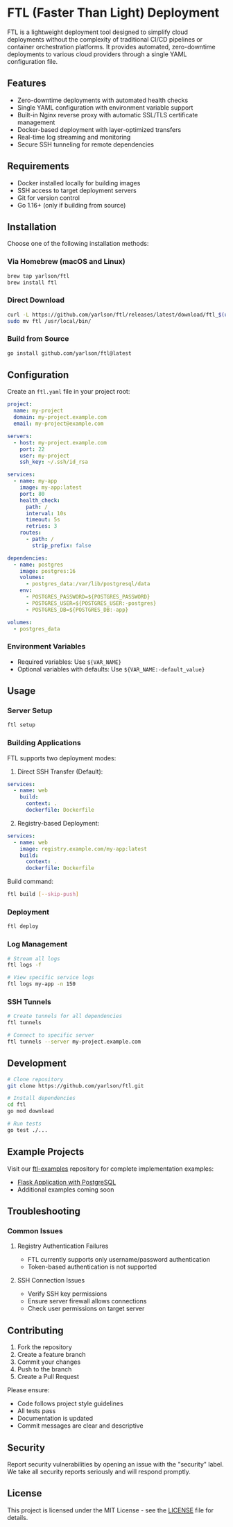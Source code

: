 # FTL (Faster Than Light) Deployment

FTL is a lightweight deployment tool designed to simplify cloud deployments without the complexity of traditional CI/CD pipelines or container orchestration platforms. It provides automated, zero-downtime deployments to various cloud providers through a single YAML configuration file.

## Features

- Zero-downtime deployments with automated health checks
- Single YAML configuration with environment variable support
- Built-in Nginx reverse proxy with automatic SSL/TLS certificate management
- Docker-based deployment with layer-optimized transfers
- Real-time log streaming and monitoring
- Secure SSH tunneling for remote dependencies

## Requirements

- Docker installed locally for building images
- SSH access to target deployment servers
- Git for version control
- Go 1.16+ (only if building from source)

## Installation

Choose one of the following installation methods:

### Via Homebrew (macOS and Linux)

```bash
brew tap yarlson/ftl
brew install ftl
```

### Direct Download

```bash
curl -L https://github.com/yarlson/ftl/releases/latest/download/ftl_$(uname -s)_$(uname -m).tar.gz | tar xz
sudo mv ftl /usr/local/bin/
```

### Build from Source

```bash
go install github.com/yarlson/ftl@latest
```

## Configuration

Create an `ftl.yaml` file in your project root:

```yaml
project:
  name: my-project
  domain: my-project.example.com
  email: my-project@example.com

servers:
  - host: my-project.example.com
    port: 22
    user: my-project
    ssh_key: ~/.ssh/id_rsa

services:
  - name: my-app
    image: my-app:latest
    port: 80
    health_check:
      path: /
      interval: 10s
      timeout: 5s
      retries: 3
    routes:
      - path: /
        strip_prefix: false

dependencies:
  - name: postgres
    image: postgres:16
    volumes:
      - postgres_data:/var/lib/postgresql/data
    env:
      - POSTGRES_PASSWORD=${POSTGRES_PASSWORD}
      - POSTGRES_USER=${POSTGRES_USER:-postgres}
      - POSTGRES_DB=${POSTGRES_DB:-app}

volumes:
  - postgres_data
```

### Environment Variables

- Required variables: Use `${VAR_NAME}`
- Optional variables with defaults: Use `${VAR_NAME:-default_value}`

## Usage

### Server Setup

```bash
ftl setup
```

### Building Applications

FTL supports two deployment modes:

1. Direct SSH Transfer (Default):

```yaml
services:
  - name: web
    build:
      context: .
      dockerfile: Dockerfile
```

2. Registry-based Deployment:

```yaml
services:
  - name: web
    image: registry.example.com/my-app:latest
    build:
      context: .
      dockerfile: Dockerfile
```

Build command:

```bash
ftl build [--skip-push]
```

### Deployment

```bash
ftl deploy
```

### Log Management

```bash
# Stream all logs
ftl logs -f

# View specific service logs
ftl logs my-app -n 150
```

### SSH Tunnels

```bash
# Create tunnels for all dependencies
ftl tunnels

# Connect to specific server
ftl tunnels --server my-project.example.com
```

## Development

```bash
# Clone repository
git clone https://github.com/yarlson/ftl.git

# Install dependencies
cd ftl
go mod download

# Run tests
go test ./...
```

## Example Projects

Visit our [ftl-examples](https://github.com/yarlson/ftl-examples) repository for complete implementation examples:

- [Flask Application with PostgreSQL](https://github.com/yarlson/ftl-examples/tree/main/flask)
- Additional examples coming soon

## Troubleshooting

### Common Issues

1. Registry Authentication Failures

   - FTL currently supports only username/password authentication
   - Token-based authentication is not supported

2. SSH Connection Issues
   - Verify SSH key permissions
   - Ensure server firewall allows connections
   - Check user permissions on target server

## Contributing

1. Fork the repository
2. Create a feature branch
3. Commit your changes
4. Push to the branch
5. Create a Pull Request

Please ensure:

- Code follows project style guidelines
- All tests pass
- Documentation is updated
- Commit messages are clear and descriptive

## Security

Report security vulnerabilities by opening an issue with the "security" label. We take all security reports seriously and will respond promptly.

## License

This project is licensed under the MIT License - see the [LICENSE](LICENSE) file for details.
